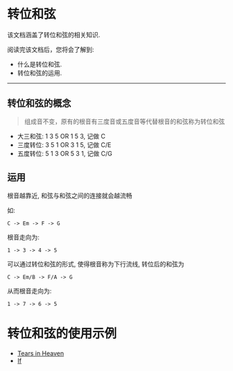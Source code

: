 转位和弦
=======

该文档涵盖了转位和弦的相关知识.

阅读完该文档后，您将会了解到:

* 什么是转位和弦.
* 转位和弦的运用.

--------------------------------------------------------------------------------


转位和弦的概念
-------------

> 组成音不变，原有的根音有三度音或五度音等代替根音的和弦称为转位和弦

- 大三和弦: 1 3 5 OR 1 5 3, 记做 C
- 三度转位: 3 5 1 OR 3 1 5, 记做 C/E
- 五度转位: 5 1 3 OR 5 3 1, 记做 C/G

运用
----
根音越靠近, 和弦与和弦之间的连接就会越流畅

如:

  `C -> Em -> F -> G`
  
根音走向为:

  `1 -> 3 -> 4 -> 5`

可以通过转位和弦的形式, 使得根音称为下行流线, 转位后的和弦为

  `C -> Em/B -> F/A -> G`

从而根音走向为:

  `1 -> 7 -> 6 -> 5`

转位和弦的使用示例
==================
- [Tears in Heaven](https://github.com/dengqinghua/guitar_lessons/blob/master/5/Eric_Clapton-TearsInHeaven.pdf)
- [If](https://github.com/dengqinghua/guitar_lessons/blob/master/5/Bread-If.pdf)
